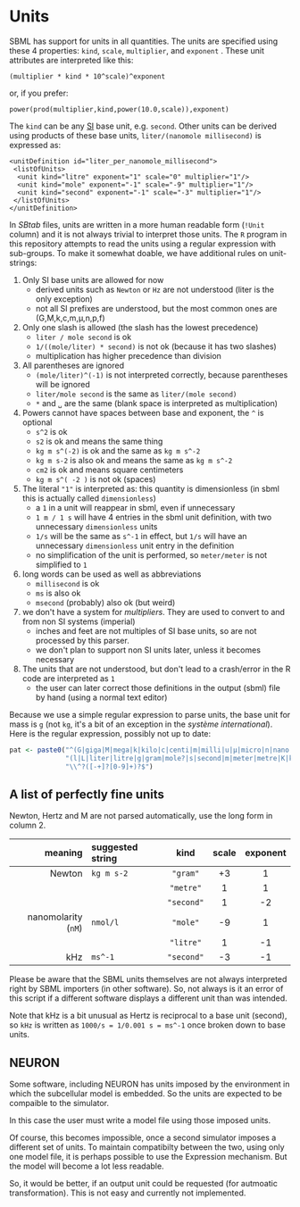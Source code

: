 # Units

SBML has support for units in all quantities. The units are specified using these 4 properties: `kind`, `scale`, `multiplier`, and `exponent` .
These unit attributes are interpreted like this:

```
(multiplier * kind * 10^scale)^exponent
```
or, if you prefer:
```
power(prod(multiplier,kind,power(10.0,scale)),exponent)
```

The `kind` can be any [SI](https://en.wikipedia.org/wiki/International_System_of_Units) base unit, e.g. `second`.
Other units can be derived using products of these base units, `liter/(nanomole millisecond)` is expressed as:

```
<unitDefinition id="liter_per_nanomole_millisecond">
 <listOfUnits>
  <unit kind="litre" exponent="1" scale="0" multiplier="1"/>
  <unit kind="mole" exponent="-1" scale="-9" multiplier="1"/>
  <unit kind="second" exponent="-1" scale="-3" multiplier="1"/>
 </listOfUnits>
</unitDefinition>

```

In _SBtab_ files, units are written in a more human readable form (`!Unit`
column) and it is not always trivial to interpret those units. The `R`
program in this repository attempts to read the units using a
regular expression with sub-groups. To make it somewhat doable, we have
additional rules on unit-strings:

1. Only SI base units are allowed for now
   - derived units such as `Newton` or `Hz` are not understood (liter is the only exception)
   - not all SI prefixes are understood, but the most common ones are (G,M,k,c,m,µ,n,p,f)
1. Only one slash is allowed (the slash has the lowest precedence)
   - `liter / mole second` is ok
   - `1/((mole/liter) * second)` is not ok (because it has two slashes)
   - multiplication has higher precedence than division
1. All parentheses are ignored
   - `(mole/liter)^(-1)` is not interpreted correctly, because parentheses will be ignored
   - `liter/mole second` is the same as `liter/(mole second)`
   - `*` and `␣` are the same (blank space is interpreted as multiplication)
1. Powers cannot have spaces between base and exponent, the `^` is optional
   - `s^2` is ok
   - `s2` is ok and means the same thing
   - `kg m s^(-2)` is ok and the same as `kg m s^-2`
   - `kg m s-2` is also ok and means the same as `kg m s^-2`
   - `cm2` is ok and means square centimeters
   - `kg m s^( -2 )` is not ok (spaces)
1. The literal `"1"` is interpreted as: this quantity is dimensionless (in sbml this is actually called `dimensionless`)
   - a `1` in a unit will reappear in sbml, even if unnecessary
   - `1 m / 1 s` will have 4 entries in the sbml unit definition, with two unnecessary `dimensionless` units
   - `1/s` will be the same as `s^-1` in effect, but `1/s` will have an unnecessary `dimensionless` unit entry in the definition
   - no simplification of the unit is performed, so `meter/meter` is not simplified to `1`
1. long words can be used as well as abbreviations
   - `millisecond` is ok
   - `ms` is also ok
   - `msecond` (probably) also ok (but weird)
1. we don't have a system for _multipliers_. They are used to convert to and from non SI systems
   (imperial)
   - inches and feet are not multiples of SI base units, so are not processed by this parser.
   - we don't plan to support non SI units later, unless it becomes necessary
1. The units that are not understood, but don't lead to a crash/error in the R code are interpreted as `1`
   - the user can later correct those definitions in the output (sbml) file by hand (using a normal text editor)

Because we use a simple regular expression to parse units, the base unit for mass is `g` (not `kg`, it's a bit of an exception in the _système international_). Here is the regular expression, possibly not up to date:
```R
pat <- paste0("^(G|giga|M|mega|k|kilo|c|centi|m|milli|u|μ|micro|n|nano|p|pico|f|femto)?",
	          "(l|L|liter|litre|g|gram|mole?|s|second|m|meter|metre|K|kelvin|cd|candela|A|ampere)",
	          "\\^?([-+]?[0-9]+)?$")

```

## A list of perfectly fine units

Newton, Hertz and M are not parsed automatically, use the long form in column 2.

|             meaning | suggested string | kind       | scale | exponent |
|--------------------:|:-----------------|:----------:|:-----:|:--------:|
|              Newton | `kg m s-2`       | `"gram"`   | +3    | 1        |
|                     |                  | `"metre"`  | 1     | 1        |
|                     |                  | `"second"` | 1     | -2       |
| nanomolarity (`nM`) | `nmol/l`         | `"mole"`   | -9    | 1        |
|                     |                  | `"litre"`  | 1     | -1       |
|                 kHz | `ms^-1`          | `"second"` | -3    | -1       |

Please be aware that the SBML units themselves are not always
interpreted right by SBML importers (in other software). So, not always is it an error of this script if a different software displays a different unit than was intended.

Note that kHz is a bit unusual as Hertz is reciprocal to a base unit (second),
so `kHz` is written as `1000/s = 1/0.001 s = ms^-1` once broken down to base units.


## NEURON

Some software, including NEURON has units imposed by the environment
in which the subcellular model is embedded. So the units are expected
to be compaible to the simulator.

In this case the user must write a
model file using those imposed units.

Of course, this becomes impossible, once a second simulator imposes a
different set of units. To maintain compatibilty between the two,
using only one model file, it is perhaps possible to use the
Expression mechanism. But the model will become a lot less readable.

So, it would be better, if an output unit could be requested (for
autmoatic transformation). This is not easy and currently not
implemented.
